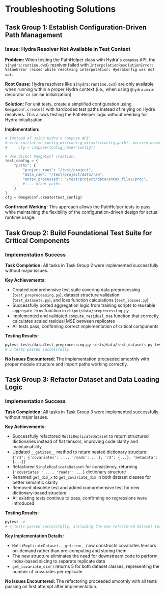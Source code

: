# Troubleshooting Solutions

## Task Group 1: Establish Configuration-Driven Path Management

### Issue: Hydra Resolver Not Available in Test Context
**Problem:** When testing the PathHelper class with Hydra's `compose` API, the `${hydra:runtime.cwd}` resolver failed with `InterpolationResolutionError: ValueError raised while resolving interpolation: HydraConfig was not set`.

**Root Cause:** Hydra resolvers like `${hydra:runtime.cwd}` are only available when running within a proper Hydra context (i.e., when using `@hydra.main` decorator or similar initialization).

**Solution:** For unit tests, create a simplified configuration using `OmegaConf.create()` with hardcoded test paths instead of relying on Hydra resolvers. This allows testing the PathHelper logic without needing full Hydra initialization.

**Implementation:**
```python
# Instead of using Hydra's compose API:
# with initialize_config_dir(config_dir=str(config_path), version_base=None):
#     cfg = compose(config_name="config")

# Use direct OmegaConf creation:
test_config = {
    "paths": {
        "project_root": "/test/project",
        "data_raw": "/test/project/data/raw",
        "entex_processed": "/test/project/data/entex_files/proc",
        # ... other paths
    }
}
cfg = OmegaConf.create(test_config)
```

**Confirmed Working:** This approach allows the PathHelper tests to pass while maintaining the flexibility of the configuration-driven design for actual runtime usage.

## Task Group 2: Build Foundational Test Suite for Critical Components

### Implementation Success
**Task Completion:** All tasks in Task Group 2 were implemented successfully without major issues.

**Key Achievements:**
- Created comprehensive test suite covering data preprocessing (`test_preprocessing.py`), dataset structure validation (`test_datasets.py`), and loss function calculations (`test_losses.py`)
- Successfully ported aggregation logic from training scripts to reusable `aggregate_bins` function in `chipvi/data/preprocessing.py`
- Implemented and validated `compute_residual_mse` function that correctly calculates scaled residual MSE between replicates
- All tests pass, confirming correct implementation of critical components

**Testing Results:** 
```bash
pytest tests/data/test_preprocessing.py tests/data/test_datasets.py tests/training/test_losses.py -v
# 3 tests passed successfully
```

**No Issues Encountered:** The implementation proceeded smoothly with proper module structure and import paths working correctly.

## Task Group 3: Refactor Dataset and Data Loading Logic

### Implementation Success
**Task Completion:** All tasks in Task Group 3 were implemented successfully without major issues.

**Key Achievements:**
- Successfully refactored `MultiReplicateDataset` to return structured dictionaries instead of flat tensors, improving code clarity and maintainability
- Updated `__getitem__` method to return nested dictionary structure: `{'r1': {'covariates': ..., 'reads': ...}, 'r2': {...}, 'metadata': {...}}`
- Refactored `SingleReplicateDataset` for consistency, returning `{'covariates': ..., 'reads': ...}` dictionary structure
- Renamed `get_dim_x` to `get_covariate_dim` in both dataset classes for better semantic clarity
- Removed obsolete test and added comprehensive test for new dictionary-based structure
- All existing tests continue to pass, confirming no regressions were introduced

**Testing Results:** 
```bash
pytest -v
# 4 tests passed successfully, including the new refactored dataset test
```

**Key Implementation Details:**
- `MultiReplicateDataset.__getitem__` now constructs covariates tensors on-demand rather than pre-computing and storing them
- The new structure eliminates the need for downstream code to perform index-based slicing to separate replicate data
- `get_covariate_dim()` returns 5 for both dataset classes, representing the number of covariates per replicate

**No Issues Encountered:** The refactoring proceeded smoothly with all tests passing on first attempt after implementation.